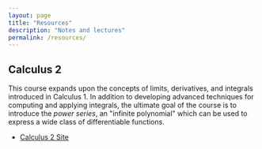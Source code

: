 ```yaml
---
layout: page
title: "Resources"
description: "Notes and lectures"
permalink: /resources/
---
```


## Calculus 2

This course expands upon the concepts of limits, derivatives, and integrals
introduced in Calculus 1. In addition to developing advanced techniques
for computing and applying integrals, the ultimate goal of the course is
to introduce the *power series*, an "infinite polynomial" which can be used
to express a wide class of differentiable functions.

* [Calculus 2 Site](/resources/calculus2/)

